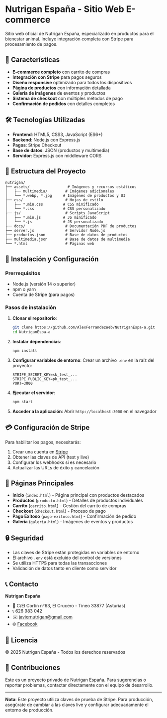 # Nutrigan España - Sitio Web E-commerce

Sitio web oficial de Nutrigan España, especializado en productos para el bienestar animal. Incluye integración completa con Stripe para procesamiento de pagos.

## 🚀 Características

- **E-commerce completo** con carrito de compras
- **Integración con Stripe** para pagos seguros
- **Diseño responsive** optimizado para todos los dispositivos
- **Página de productos** con información detallada
- **Galería de imágenes** de eventos y productos
- **Sistema de checkout** con múltiples métodos de pago
- **Confirmación de pedidos** con detalles completos

## 🛠️ Tecnologías Utilizadas

- **Frontend**: HTML5, CSS3, JavaScript (ES6+)
- **Backend**: Node.js con Express.js
- **Pagos**: Stripe Checkout
- **Base de datos**: JSON (productos y multimedia)
- **Servidor**: Express.js con middleware CORS

## 📁 Estructura del Proyecto

```
nutrigan/
├── assets/                 # Imágenes y recursos estáticos
│   ├── multimedia/        # Imágenes adicionales
│   └── *.webp, *.jpg     # Imágenes de productos y UI
├── css/                   # Hojas de estilo
│   ├── *.min.css         # CSS minificado
│   └── *.css             # CSS personalizado
├── js/                    # Scripts JavaScript
│   ├── *.min.js          # JS minificado
│   └── *.js              # JS personalizado
├── docs/                  # Documentación PDF de productos
├── server.js              # Servidor Node.js
├── productos.json         # Base de datos de productos
├── multimedia.json        # Base de datos de multimedia
└── *.html                 # Páginas web
```

## 🔧 Instalación y Configuración

### Prerrequisitos

- Node.js (versión 14 o superior)
- npm o yarn
- Cuenta de Stripe (para pagos)

### Pasos de instalación

1. **Clonar el repositorio**:
   ```bash
   git clone https://github.com/AlexFerrandezWeb/NutriganEspa-a.git
   cd NutriganEspa-a
   ```

2. **Instalar dependencias**:
   ```bash
   npm install
   ```

3. **Configurar variables de entorno**:
   Crear un archivo `.env` en la raíz del proyecto:
   ```env
   STRIPE_SECRET_KEY=sk_test_...
   STRIPE_PUBLIC_KEY=pk_test_...
   PORT=3000
   ```

4. **Ejecutar el servidor**:
   ```bash
   npm start
   ```

5. **Acceder a la aplicación**:
   Abrir `http://localhost:3000` en el navegador

## 💳 Configuración de Stripe

Para habilitar los pagos, necesitarás:

1. Crear una cuenta en [Stripe](https://stripe.com)
2. Obtener las claves de API (test y live)
3. Configurar los webhooks si es necesario
4. Actualizar las URLs de éxito y cancelación

## 📱 Páginas Principales

- **Inicio** (`index.html`) - Página principal con productos destacados
- **Productos** (`producto.html`) - Detalles de productos individuales
- **Carrito** (`carrito.html`) - Gestión del carrito de compras
- **Checkout** (`checkout.html`) - Proceso de pago
- **Pago Exitoso** (`pago-exitoso.html`) - Confirmación de pedido
- **Galería** (`galeria.html`) - Imágenes de eventos y productos

## 🔒 Seguridad

- Las claves de Stripe están protegidas en variables de entorno
- El archivo `.env` está excluido del control de versiones
- Se utiliza HTTPS para todas las transacciones
- Validación de datos tanto en cliente como servidor

## 📞 Contacto

**Nutrigan España**
- 📍 C/El Cortin n°63, El Crucero - Tineo 33877 (Asturias)
- 📞 626 983 042
- ✉️ javiernutrigan@gmail.com
- 🌐 [Facebook](https://www.facebook.com/nutriganespana)

## 📄 Licencia

© 2025 Nutrigan España - Todos los derechos reservados

## 🤝 Contribuciones

Este es un proyecto privado de Nutrigan España. Para sugerencias o reportar problemas, contactar directamente con el equipo de desarrollo.

---

**Nota**: Este proyecto utiliza claves de prueba de Stripe. Para producción, asegúrate de cambiar a las claves live y configurar adecuadamente el entorno de producción.
